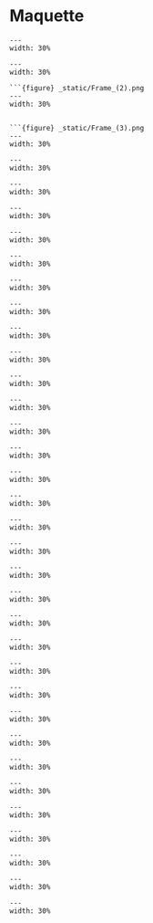 # Maquette


```{figure} _static/Frame_(0).png
---
width: 30%

```
```{figure} _static/Frame_(1).png
---
width: 30%

```
```{only} html
```{figure} _static/Frame_(2).png
---
width: 30%

```
```

```{figure} _static/Frame_(3).png
---
width: 30%

```
```{figure} _static/Frame_(4).png
---
width: 30%

```
```{figure} _static/Frame_(5).png
---
width: 30%

```
```{figure} _static/Frame_(6).png
---
width: 30%

```
```{figure} _static/Frame_(7).png
---
width: 30%

```
```{figure} _static/Frame_(8).png
---
width: 30%

```
```{figure} _static/Frame_(9).png
---
width: 30%

```
```{figure} _static/Frame_(10).png
---
width: 30%

```
```{figure} _static/Frame_(11).png
---
width: 30%

```
```{figure} _static/Frame_(12).png
---
width: 30%

```
```{figure} _static/Frame_(13).png
---
width: 30%

```
```{figure} _static/Frame_(14).png
---
width: 30%

```
```{figure} _static/Frame_(15).png
---
width: 30%

```
```{figure} _static/Frame_(16).png
---
width: 30%

```
```{figure} _static/Frame_(17).png
---
width: 30%

```
```{figure} _static/Frame_(18).png
---
width: 30%

```
```{figure} _static/Frame_(19).png
---
width: 30%

```
```{figure} _static/Frame_(20).png
---
width: 30%

```
```{figure} _static/Frame_(21).png
---
width: 30%

```
```{figure} _static/Frame_(22).png
---
width: 30%

```
```{figure} _static/Frame_(23).png
---
width: 30%

```
```{figure} _static/Frame_(24).png
---
width: 30%

```
```{figure} _static/Frame_(25).png
---
width: 30%

```
```{figure} _static/Frame_(26).png
---
width: 30%

```
```{figure} _static/Frame_(27).png
---
width: 30%

```
```{figure} _static/Frame_(28).png
---
width: 30%

```
```{figure} _static/Frame_(29).png
---
width: 30%

```
```{figure} _static/Frame_(30).png
---
width: 30%

```
```{figure} _static/Frame_(31).png
---
width: 30%

```
```{figure} _static/Frame_(32).png
---
width: 30%

```
```{figure} _static/Frame_(33).png
---
width: 30%

```
```{figure} _static/Frame_(34).png
---
width: 30%

```
```{figure} _static/Frame_(35).png
---
width: 30%
```